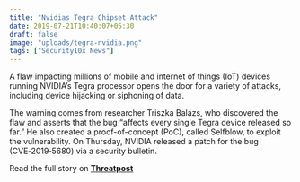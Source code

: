 ```yaml
---
title: "Nvidias Tegra Chipset Attack"
date: 2019-07-21T10:40:07+05:30
draft: false
image: "uploads/tegra-nvidia.png"
tags: ["Security10x News"]
---
```


A flaw impacting millions of mobile and internet of things (IoT) devices running NVIDIA’s Tegra processor opens the door for a variety of attacks, including device hijacking or siphoning of data.

The warning comes from researcher Triszka Balázs, who discovered the flaw and asserts that the bug “affects every single Tegra device released so far.” He also created a proof-of-concept (PoC), called Selfblow, to exploit the vulnerability. On Thursday, NVIDIA released a patch for the bug (CVE‑2019‑5680) via a security bulletin.

Read the full story on **[Threatpost](https://threatpost.com/nvidias-tegra-chipset-attack/146561/)**
